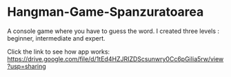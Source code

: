 # Hangman-Game-Spanzuratoarea
A console game where you have to guess the word. I created three levels : beginner, intermediate and expert.

Click the link to see how app works:
https://drive.google.com/file/d/1tEd4HZJRIZDScsunwry0Cc6pGiIia5rw/view?usp=sharing
